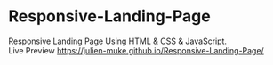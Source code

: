 # Responsive-Landing-Page
Responsive Landing Page Using HTML &amp; CSS &amp; JavaScript.<br>
Live Preview https://julien-muke.github.io/Responsive-Landing-Page/
